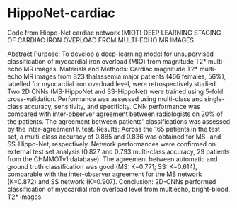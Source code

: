 # HippoNet-cardiac
Code from Hippo-Net cardiac network (MIOT)
DEEP LEARNING STAGING OF CARDIAC IRON OVERLOAD FROM MULTI-ECHO MR IMAGES


Abstract
Purpose: To develop a deep-learning model for unsupervised classification of myocardial iron overload (MIO) from magnitude T2* multi-echo MR images.
Materials and Methods: Cardiac magnitude T2* multi-echo MR images from 823 thalassemia major patients (466 females, 56%), labelled for myocardial iron overload level, were retrospectively studied. Two 2D CNNs (MS-HippoNet and SS-HippoNet) were trained using 5-fold cross-validation. Performance was assessed using multi-class and single-class accuracy, sensitivity, and specificity. CNN performance was compared with inter-observer agreement between radiologists on 20% of the patients. The agreement between patients' classifications was assessed by the inter-agreement K test.
Results: Across the 165 patients in the test set, a multi-class accuracy of 0.885 and 0.836 was obtained for MS- and SS-Hippo-Net, respectively. Network performances were confirmed on external test set analysis (0.827 and 0.793 multi-class accuracy, 29 patients from the CHMMOTv1 database). The agreement between automatic and ground truth classification was good (MS: K=0.771; SS: K=0.614), comparable with the inter-observer agreement for the MS network (K=0.872) and SS network (K=0.907). 
Conclusion: 2D-CNNs performed classification of myocardial iron overload level from multiecho, bright-blood, T2* images.
